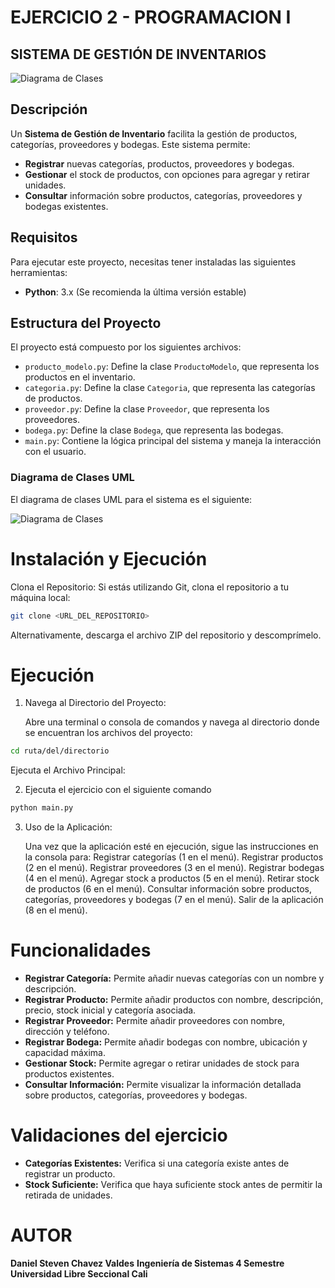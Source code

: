 # EJERCICIO 2 - PROGRAMACION I
## SISTEMA DE GESTIÓN DE INVENTARIOS

![Diagrama de Clases](https://iccsi.com.ar/wp-content/uploads/como-funciona-la-gestion-inteligente-de-inventario.webp)

## Descripción

Un **Sistema de Gestión de Inventario** facilita la gestión de productos, categorías, proveedores y bodegas. Este sistema permite:

- **Registrar** nuevas categorías, productos, proveedores y bodegas.
- **Gestionar** el stock de productos, con opciones para agregar y retirar unidades.
- **Consultar** información sobre productos, categorías, proveedores y bodegas existentes.


## Requisitos

Para ejecutar este proyecto, necesitas tener instaladas las siguientes herramientas:

- **Python**: 3.x (Se recomienda la última versión estable)

## Estructura del Proyecto

El proyecto está compuesto por los siguientes archivos:

- `producto_modelo.py`: Define la clase `ProductoModelo`, que representa los productos en el inventario.
- `categoria.py`: Define la clase `Categoria`, que representa las categorías de productos.
- `proveedor.py`: Define la clase `Proveedor`, que representa los proveedores.
- `bodega.py`: Define la clase `Bodega`, que representa las bodegas.
- `main.py`: Contiene la lógica principal del sistema y maneja la interacción con el usuario.

### Diagrama de Clases UML

El diagrama de clases UML para el sistema es el siguiente:

![Diagrama de Clases](https://res.cloudinary.com/dsn4ukokp/image/upload/v1724473149/DIAGRAMA_UML_tvs4pn.png)

# Instalación y Ejecución

Clona el Repositorio:
Si estás utilizando Git, clona el repositorio a tu máquina local:

```bash
git clone <URL_DEL_REPOSITORIO>
```
Alternativamente, descarga el archivo ZIP del repositorio y descomprímelo.

# Ejecución

1. Navega al Directorio del Proyecto:

	Abre una terminal o consola de comandos y navega al directorio donde se encuentran los archivos del proyecto:
```bash
cd ruta/del/directorio
```
Ejecuta el Archivo Principal:

2. Ejecuta el ejercicio con el siguiente comando
```bash
python main.py
```

3. Uso de la Aplicación:

	Una vez que la aplicación esté en ejecución, sigue las instrucciones en la consola para:
Registrar categorías (1 en el menú).
Registrar productos (2 en el menú).
Registrar proveedores (3 en el menú).
Registrar bodegas (4 en el menú).
Agregar stock a productos (5 en el menú).
Retirar stock de productos (6 en el menú).
Consultar información sobre productos, categorías, proveedores y bodegas (7 en el menú).
Salir de la aplicación (8 en el menú).

# Funcionalidades

- **Registrar Categoría:** Permite añadir nuevas categorías con un nombre y descripción.
- **Registrar Producto:** Permite añadir productos con nombre, descripción, precio, stock inicial y categoría asociada.
- **Registrar Proveedor:** Permite añadir proveedores con nombre, dirección y teléfono.
- **Registrar Bodega:** Permite añadir bodegas con nombre, ubicación y capacidad máxima.
- **Gestionar Stock:** Permite agregar o retirar unidades de stock para productos existentes.
- **Consultar Información:** Permite visualizar la información detallada sobre productos, categorías, proveedores y bodegas.

# Validaciones del ejercicio

- **Categorías Existentes:** Verifica si una categoría existe antes de registrar un producto.
- **Stock Suficiente:** Verifica que haya suficiente stock antes de permitir la retirada de unidades.

# AUTOR
**Daniel Steven Chavez Valdes**
**Ingeniería de Sistemas 4 Semestre**
**Universidad Libre Seccional Cali**
